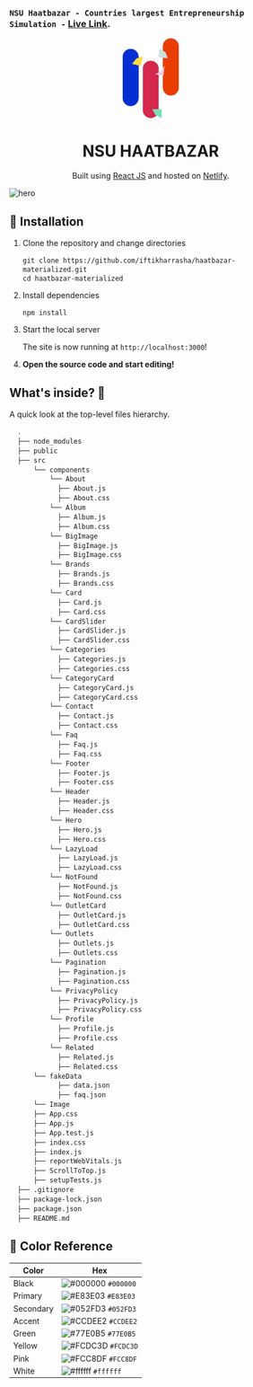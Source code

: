 ### `NSU Haatbazar - Countries largest Entrepreneurship Simulation -` [Live Link](https://nsu-haatbazar.web.app/).

<p align="center">
  <a href="https://nsu-haatbazar.web.app/">
    <img alt="Logo" src="./src/Image/statue.svg" width="100" />
  </a>
</p>
<h1 align="center">
  NSU HAATBAZAR
</h1>
<p align="center">
  Built using <a href="https://reactjs.org/" target="_blank">React JS</a> and hosted on <a href="https://www.netlify.com/" target="_blank">Netlify</a>.
</p>

![hero](./src/Image/haatbazar-ui.png)

## 🚀 Installation

1.  Clone the repository and change directories

    ```shell
    git clone https://github.com/iftikharrasha/haatbazar-materialized.git
    cd haatbazar-materialized
    ```

2. Install dependencies

    ```shell
    npm install
    ```

3. Start the local server

    The site is now running at `http://localhost:3000`!
    

4.  **Open the source code and start editing!**


## What's inside? 🧐

A quick look at the top-level files hierarchy.

```sh
  .
  ├── node_modules
  ├── public 
  ├── src
      └── components
          └── About
            ├── About.js
            ├── About.css
          └── Album
            ├── Album.js
            ├── Album.css
          └── BigImage
            ├── BigImage.js
            ├── BigImage.css
          └── Brands
            ├── Brands.js
            ├── Brands.css
          └── Card
            ├── Card.js
            ├── Card.css
          └── CardSlider
            ├── CardSlider.js
            ├── CardSlider.css
          └── Categories
            ├── Categories.js
            ├── Categories.css
          └── CategoryCard
            ├── CategoryCard.js
            ├── CategoryCard.css
          └── Contact
            ├── Contact.js
            ├── Contact.css
          └── Faq
            ├── Faq.js
            ├── Faq.css
          └── Footer
            ├── Footer.js
            ├── Footer.css
          └── Header
            ├── Header.js
            ├── Header.css
          └── Hero
            ├── Hero.js
            ├── Hero.css
          └── LazyLoad
            ├── LazyLoad.js
            ├── LazyLoad.css
          └── NotFound
            ├── NotFound.js
            ├── NotFound.css
          └── OutletCard
            ├── OutletCard.js
            ├── OutletCard.css
          └── Outlets
            ├── Outlets.js
            ├── Outlets.css
          └── Pagination
            ├── Pagination.js
            ├── Pagination.css
          └── PrivacyPolicy
            ├── PrivacyPolicy.js
            ├── PrivacyPolicy.css
          └── Profile
            ├── Profile.js
            ├── Profile.css
          └── Related
            ├── Related.js
            ├── Related.css
      └── fakeData
            ├── data.json
            ├── faq.json
      └── Image
      ├── App.css
      ├── App.js
      ├── App.test.js
      ├── index.css
      ├── index.js
      ├── reportWebVitals.js
      ├── ScrollToTop.js
      ├── setupTests.js
  ├── .gitignore
  ├── package-lock.json
  ├── package.json
  ├── README.md
 ```
 
 ## 🎨 Color Reference
| Color          | Hex                                                                |
| -------------- | ------------------------------------------------------------------ |
| Black          | ![#000000](https://via.placeholder.com/10/0000?text=+) `#000000` |
| Primary        | ![#E83E03](https://via.placeholder.com/10/E83E03?text=+) `#E83E03` |
| Secondary        | ![#052FD3](https://via.placeholder.com/10/052FD3?text=+) `#052FD3` |
| Accent        | ![#CCDEE2](https://via.placeholder.com/10/CCDEE2?text=+) `#CCDEE2` |
| Green        | ![#77E0B5](https://via.placeholder.com/10/77E0B5?text=+) `#77E0B5` |
| Yellow        | ![#FCDC3D](https://via.placeholder.com/10/FCDC3D?text=+) `#FCDC3D` |
| Pink        | ![#FCC8DF](https://via.placeholder.com/10/FCC8DF?text=+) `#FCC8DF` |
| White          | ![#ffffff](https://via.placeholder.com/10/ffffff?text=+) `#ffffff` |
